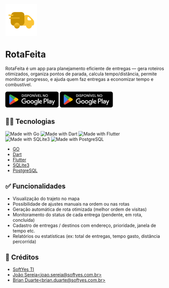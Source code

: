 <img width="100" height="100" src="logo.png" alt="logo"/>

# RotaFeita

RotaFeita é um app para planejamento eficiente de entregas — gera roteiros otimizados, organiza pontos de parada, calcula tempo/distância, permite monitorar progresso, e ajuda quem faz entregas a economizar tempo e combustível.

[<img height="50" alt="Google Play Store" src="https://github.com/pioug/google-play-badges/raw/main/svg/Portuguese-Brazil.svg"/>](https://play.google.com/store/apps/details?id=br.com.softyes.rotafeita)
[<img height="50" alt="Google Play Store" src="https://github.com/pioug/google-play-badges/raw/main/svg/Portuguese-Brazil.svg"/>](https://play.google.com/store/apps/details?id=br.com.softyes.rotafeita)

## 👨‍💻 Tecnologias

![Made with Go](https://img.shields.io/badge/backend-Golang-yellow)
![Made with Dart](https://img.shields.io/badge/frontend-Dart-yellow)
![Made with Flutter](https://img.shields.io/badge/frontend-Flutter-yellow)
![Made with SQLite3](https://img.shields.io/badge/database-SQLite3-yellow)
![Made with PostgreSQL](https://img.shields.io/badge/database-PostgreSQL-yellow)

- [GO](https://go.dev)
- [Dart](https://dart.dev)
- [Flutter](https://flutter.dev)
- [SQLite3](https://sqlite.org/)
- [PostgreSQL](https://www.postgresql.org/)

## ✅ Funcionalidades

- Visualização do trajeto no mapa
- Possibilidade de ajustes manuais na ordem ou nas rotas
- Geração automática de rota otimizada (melhor ordem de visitas)
- Monitoramento do status de cada entrega (pendente, em rota, concluída)
- Cadastro de entregas / destinos com endereço, prioridade, janela de tempo etc.
- Relatórios ou estatísticas (ex: total de entregas, tempo gasto, distância percorrida)

## 📜 Créditos

- [SoftYes TI](https://softyes.com.br)
- [João Sereia\<joao.sereia@softyes.com.br\>](https://github.com/josereia)
- [Brian Duarte\<brian.duarte@softyes.com.br\>](https://github.com/BDu4rTe)
